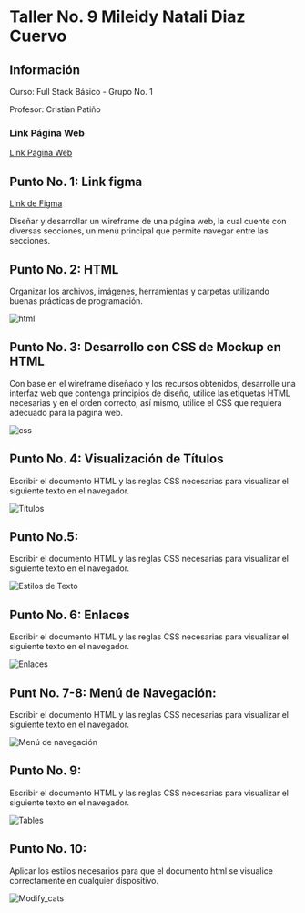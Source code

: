 <h1>Taller No. 9 Mileidy Natali Diaz Cuervo </h1>

<h2> Información </h2>
<p> Curso: Full Stack Básico - Grupo No. 1</p>
<p>Profesor: Cristian Patiño</p>
<h3>Link Página Web</h3>
<a href="https://mileeeed.github.io/Taller-9-full-stack/" target="_blank">Link Página Web</a>
<h2> Punto No. 1: Link figma </h2>
<a href ="https://www.figma.com/file/CUJ2XTQoyq8VbWwX5i1AV8/Mileidy-Diaz---Figma-Exercise?type=design&node-id=0%3A1&mode=design&t=CkJnb53DZFWtJdIh-1" target ="_blank"> Link de Figma </a>
<p>
Diseñar y desarrollar un wireframe de una página web, la cual cuente con diversas secciones, un menú principal que permite navegar entre las secciones.
</p>
<h2> Punto No. 2: HTML </h2>
<p>
Organizar los archivos, imágenes, herramientas y carpetas utilizando buenas prácticas de programación.
</p>
<img src ="./public/images/html.png" alt="html">
<h2> Punto No. 3: Desarrollo con CSS de Mockup en HTML</h2>
<p>
Con base en el wireframe diseñado y los recursos obtenidos, desarrolle una interfaz web que contenga principios de diseño, utilice las etiquetas HTML necesarias y en el orden correcto, así mismo, utilice el CSS que requiera adecuado para la página web.
</p>
<img src ="./public/images/css.png" alt="css">
<h2>Punto No. 4: Visualización de Títulos</h2>
<p>Escribir el documento HTML y las reglas CSS necesarias para visualizar el siguiente texto en el navegador.</p>
<img src="./public/images/titulos.png"alt="Títulos">
<h2>Punto No.5:</h2> 
<p>Escribir el documento HTML y las reglas CSS necesarias para visualizar el siguiente texto en el navegador.</p>
<img src="./public/images/Text-5.png"alt="Estilos de Texto">
<h2>Punto No. 6: Enlaces</h2>
<p>Escribir el documento HTML y las reglas CSS necesarias para visualizar el siguiente texto en el navegador.</p>
<img src="./public/images/enlace.png" alt="Enlaces">
<h2>Punt No. 7-8: Menú de Navegación:</h2>
<p>Escribir el documento HTML y las reglas CSS necesarias para visualizar el siguiente texto en el navegador.</p>
<img src="./public/images/Nav.png"alt="Menú de navegación">
<h2>Punto No. 9:</h2> 
<p>Escribir el documento HTML y las reglas CSS necesarias para visualizar el siguiente texto en el navegador.</p>
<img src="./public/images/table.png" alt="Tables">
<h2>Punto No. 10:</h2>
<p>Aplicar los estilos necesarios para que el documento html se visualice correctamente en cualquier dispositivo.</p>
<img src="./public/images/modify_cats.png"alt="Modify_cats">